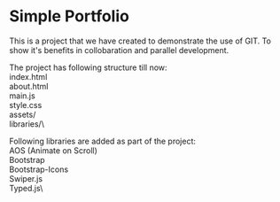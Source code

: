 # Simple Portfolio

This is a project that we have created to demonstrate the use of GIT. To show it's benefits
in collobaration and parallel development.

The project has following structure till now:\
index.html\
about.html\
main.js\
style.css\
assets/\
libraries/\

Following libraries are added as part of the project:\
AOS (Animate on Scroll)\
Bootstrap\
Bootstrap-Icons\
Swiper.js\
Typed.js\